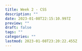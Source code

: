 ```yaml
---
title: Week 2 - CSS
description: ""
date: 2023-01-08T22:15:10.997Z
preview: ""
draft: false
tags: ""
categories: ""
lastmod: 2023-01-08T23:20:22.455Z
---
```

